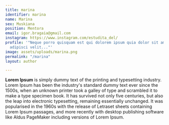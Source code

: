 ```yaml
---
title: marina
identifier: marina
name: Marina
sex: Muskiana
position: Mentora
email: igor.bragaia@gmail.com
instagram: https://www.instagram.com/estudita_del/
profile: '"Neque porro quisquam est qui dolorem ipsum quia dolor sit amet, consectetur,
  adipisci velit..."'
image: assets/uploads/marina.png
permalink: "/marina"
layout: author

---
```

**Lorem Ipsum** is simply dummy text of the printing and typesetting industry. Lorem Ipsum has been the industry's standard dummy text ever since the 1500s, when an unknown printer took a galley of type and scrambled it to make a type specimen book. It has survived not only five centuries, but also the leap into electronic typesetting, remaining essentially unchanged. It was popularised in the 1960s with the release of Letraset sheets containing Lorem Ipsum passages, and more recently with desktop publishing software like Aldus PageMaker including versions of Lorem Ipsum.